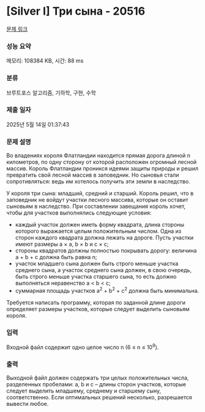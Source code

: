 # [Silver I] Три сына - 20516 

[문제 링크](https://www.acmicpc.net/problem/20516) 

### 성능 요약

메모리: 108384 KB, 시간: 88 ms

### 분류

브루트포스 알고리즘, 기하학, 구현, 수학

### 제출 일자

2025년 5월 14일 01:37:43

### 문제 설명

<p>Во владениях короля Флатландии находится прямая дорога длиной n километров, по одну сторону от которой расположен огромный лесной массив. Король Флатландии проникся идеями защиты природы и решил превратить свой лесной массив в заповедник. Но сыновья стали сопротивляться: ведь им хотелось получить эти земли в наследство.</p>

<p>У короля три сына: младший, средний и старший. Король решил, что в заповедник не войдут участки лесного массива, которые он оставит сыновьям в наследство. При составлении завещания король хочет, чтобы для участков выполнялись следующие условия:</p>

<ul>
	<li>каждый участок должен иметь форму квадрата, длина стороны которого выражается целым положительным числом. Одна из сторон каждого квадрата должна лежать на дороге. Пусть участки имеют размеры a × a, b × b и c × c;</li>
	<li>стороны квадратов должны полностью покрывать дорогу: величина a + b + c должна быть равна n;</li>
	<li>участок младшего сына должен быть строго меньше участка среднего сына, а участок среднего сына должен, в свою очередь, быть строго меньше участка старшего сына, то есть должно выполняться неравенство a < b < c;</li>
	<li>суммарная площадь участков a<sup>2</sup> + b<sup>2</sup> + c<sup>2</sup> должна быть минимальна.</li>
</ul>

<p>Требуется написать программу, которая по заданной длине дороги определяет размеры участков, которые следует выделить сыновьям короля.</p>

### 입력 

 <p>Входной файл содержит одно целое число n (6 ≤ n ≤ 10<sup>9</sup>).</p>

### 출력 

 <p>Выходной файл должен содержать три целых положительных числа, разделенных пробелами: a, b и c – длины сторон участков, которые следует выделить младшему, среднему и старшему сыну, соответственно. Если оптимальных решений несколько, разрешается вывести любое.</p>

